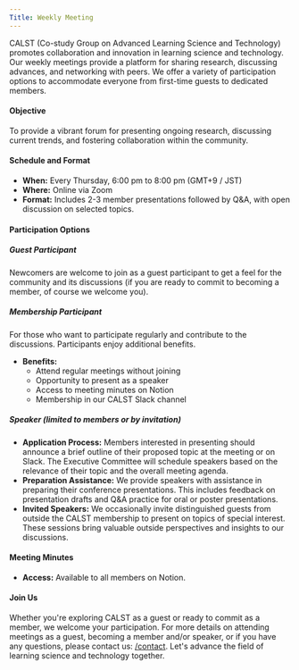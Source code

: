 ```yaml
---
Title: Weekly Meeting
---
```


CALST (Co-study Group on Advanced Learning Science and Technology) promotes collaboration and innovation in learning science and technology. Our weekly meetings provide a platform for sharing research, discussing advances, and networking with peers. We offer a variety of participation options to accommodate everyone from first-time guests to dedicated members.

#### Objective

To provide a vibrant forum for presenting ongoing research, discussing current trends, and fostering collaboration within the community.

#### Schedule and Format

- **When:** Every Thursday, 6:00 pm to 8:00 pm (GMT+9 / JST)
- **Where:** Online via Zoom
- **Format:** Includes 2-3 member presentations followed by Q&A, with open discussion on selected topics.

#### Participation Options

##### Guest Participant

Newcomers are welcome to join as a guest participant to get a feel for the community and its discussions (if you are ready to commit to becoming a member, of course we welcome you).

##### Membership Participant

For those who want to participate regularly and contribute to the discussions. Participants enjoy additional benefits.

- **Benefits:**
  - Attend regular meetings without joining
  - Opportunity to present as a speaker
  - Access to meeting minutes on Notion
  - Membership in our CALST Slack channel

##### Speaker (limited to members or by invitation)

- **Application Process:** Members interested in presenting should announce a brief outline of their proposed topic at the meeting or on Slack. The Executive Committee will schedule speakers based on the relevance of their topic and the overall meeting agenda.
- **Preparation Assistance:** We provide speakers with assistance in preparing their conference presentations. This includes feedback on presentation drafts and Q&A practice for oral or poster presentations.
- **Invited Speakers:** We occasionally invite distinguished guests from outside the CALST membership to present on topics of special interest. These sessions bring valuable outside perspectives and insights to our discussions.

#### Meeting Minutes

- **Access:** Available to all members on Notion.

#### Join Us

Whether you're exploring CALST as a guest or ready to commit as a member, we welcome your participation. For more details on attending meetings as a guest, becoming a member and/or speaker, or if you have any questions, please contact us: [/contact](/contact). Let's advance the field of learning science and technology together.
